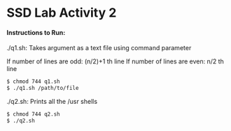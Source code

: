 # SSD Lab Activity 2

#### Instructions to Run:

./q1.sh: Takes argument as a text file using command parameter

If number of lines are odd: (n/2)+1 th line
If number of lines are even: n/2 th line

```sh
$ chmod 744 q1.sh
$ ./q1.sh /path/to/file
```

./q2.sh: Prints all the /usr shells

```sh
$ chmod 744 q2.sh
$ ./q2.sh
```
